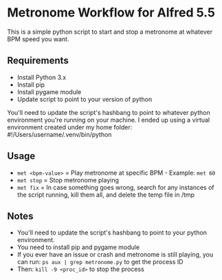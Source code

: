 # Metronome Workflow for Alfred 5.5

This is a simple python script to start and stop a metronome at whatever BPM speed you want.  

## Requirements
* Install Python 3.x
* Install pip
* Install pygame module
* Update script to point to your version of python

You'll need to update the script's hashbang to point to whatever python environment you're running on your machine.  I ended up using a virtual environment created under my home folder: #!/Users/username/.venv/bin/python

## Usage
- `met <bpm-value>` = Play metronome at specific BPM - Example: `met 60`
- `met stop`        = Stop metronome playing
- `met fix`         = In case something goes wrong, search for any instances of the script running, kill them all, and delete the temp file in /tmp

## Notes
* You'll need to update the script's hashbang to point to your python environment.  
* You need to install pip and pygame module
* If you ever have an issue or crash and metronome is still playing, you can run:  `ps aux | grep metronome.py`   to get the process ID
* Then:  `kill -9 <proc_id>`    to stop the process


